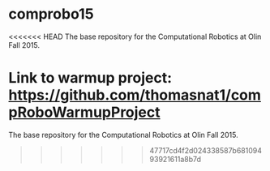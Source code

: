 # comprobo15
<<<<<<< HEAD
The base repository for the Computational Robotics at Olin Fall 2015.

Link to warmup project: https://github.com/thomasnat1/compRoboWarmupProject
=======
The base repository for the Computational Robotics at Olin Fall 2015. 
>>>>>>> 47717cd4f2d024338587b68109493921611a8b7d
